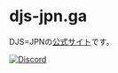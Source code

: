 # djs-jpn.ga
DJS=JPNの[公式サイト](https://djs-jpn.ga)です。

<div>
    <a href="https://discord.gg/DbTpjXV"><img src="https://discordapp.com/api/guilds/391390986770710528/embed.png" alt="Discord" /></a>
</div>
